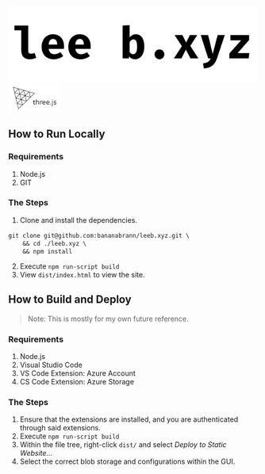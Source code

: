 ![Logo of leeb.xyz](/screenshots/title.png?raw=true)
![Logo of three.js](/screenshots/threejslogo.jpeg?raw=true)

## How to Run Locally
### Requirements
1. Node.js
1. GIT

### The Steps
1. Clone and install the dependencies.
```
git clone git@github.com:bananabrann/leeb.xyz.git \
    && cd ./leeb.xyz \
    && npm install
```
2. Execute `npm run-script build`
3. View `dist/index.html` to view the site.

## How to Build and Deploy
> Note: This is mostly for my own future reference. 

### Requirements
1. Node.js
1. Visual Studio Code
1. VS Code Extension: Azure Account
1. CS Code Extension: Azure Storage

### The Steps
1. Ensure that the extensions are installed, and you are authenticated through said extensions.
1. Execute `npm run-script build`
1. Within the file tree, right-click `dist/` and select _Deploy to Static Website..._
1. Select the correct blob storage and configurations within the GUI.
